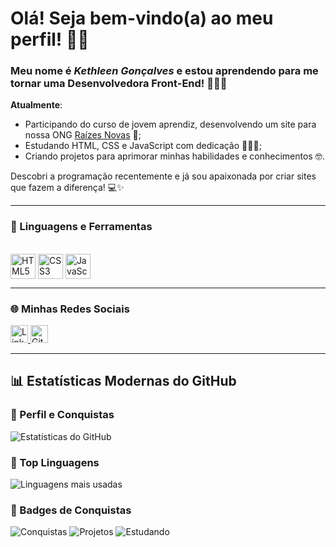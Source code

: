 # Olá! Seja bem-vindo(a) ao meu perfil! 👋🏽

### Meu nome é _Kethleen Gonçalves_ e estou aprendendo para me tornar uma Desenvolvedora Front-End! 👩🏽‍💻

**Atualmente**:  
* Participando do curso de jovem aprendiz, desenvolvendo um site para nossa ONG [Raízes Novas](https://raizesnovas.github.io/site/) 🌱;  
* Estudando HTML, CSS e JavaScript com dedicação 👩🏽‍🏫;  
* Criando projetos para aprimorar minhas habilidades e conhecimentos 🤓.

Descobri a programação recentemente e já sou apaixonada por criar sites que fazem a diferença! 💻✨

---

### 🚀 Linguagens e Ferramentas  

<div style="display: inline_block"><br>
  <img align="center" alt="HTML5" height="40" width="40" src="https://cdn.jsdelivr.net/gh/devicons/devicon/icons/html5/html5-original.svg">
  <img align="center" alt="CSS3" height="40" width="40" src="https://cdn.jsdelivr.net/gh/devicons/devicon/icons/css3/css3-original.svg">
  <img align="center" alt="JavaScript" height="40" width="40" src="https://cdn.jsdelivr.net/gh/devicons/devicon/icons/javascript/javascript-original.svg">
</div>

---

### 🌐 Minhas Redes Sociais  

<div style="display: inline_block">
  <a href="https://br.linkedin.com/in/kethleen-gon%C3%A7alves06">
    <img src="https://img.shields.io/badge/-LinkedIn-%230077B5?style=for-the-badge&logo=linkedin&logoColor=white" alt="LinkedIn" height="28px" />
  </a>
  <a href="https://github.com/Kethleen06">
    <img src="https://img.shields.io/badge/-GitHub-%23121011?style=for-the-badge&logo=github&logoColor=white" alt="GitHub" height="28px" />
  </a>
</div>

---

## 📊 Estatísticas Modernas do GitHub

### 🔹 Perfil e Conquistas
![Estatísticas do GitHub](https://github-readme-stats.vercel.app/api?username=Kethleen06&show_icons=true&theme=tokyonight&hide_border=true)

### 🔹 Top Linguagens
![Linguagens mais usadas](https://github-readme-stats.vercel.app/api/top-langs/?username=Kethleen06&layout=compact&theme=tokyonight&langs_count=7&hide_border=true)

### 🔹 Badges de Conquistas
![Conquistas](https://img.shields.io/badge/Contribuições-Ativas-brightgreen?style=for-the-badge)
![Projetos](https://img.shields.io/badge/Projetos-Em_andamento-blue?style=for-the-badge)
![Estudando](https://img.shields.io/badge/Estudo-Constante-orange?style=for-the-badge)
